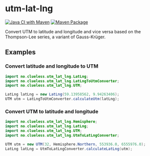 # utm-lat-lng

[![Java CI with Maven](https://github.com/Maritims/utm-lat-lng/actions/workflows/maven.yml/badge.svg)](https://github.com/Maritims/utm-lat-lng/actions/workflows/maven.yml)
[![Maven Package](https://github.com/Maritims/utm-lat-lng/actions/workflows/maven-publish.yml/badge.svg)](https://github.com/Maritims/utm-lat-lng/actions/workflows/maven-publish.yml)

Convert UTM to latitude and longitude and vice versa based on the Thompson-Lee series, a variant of Gauss-Krüger.

## Examples
### Convert latitude and longitude to UTM
```java
import no.clueless.utm_lat_lng.LatLng;
import no.clueless.utm_lat_lng.LatLngToUtmConverter;
import no.clueless.utm_lat_lng.UTM;

LatLng latLng = new LatLng(59.13958562, 9.94263406);
UTM utm = LatLngToUtmConverter.calculateUtm(latLng);
```

### Convert UTM to latitude and longitude

```java
import no.clueless.utm_lat_lng.Hemisphere;
import no.clueless.utm_lat_lng.LatLng;
import no.clueless.utm_lat_lng.UTM;
import no.clueless.utm_lat_lng.UtmToLatLngConverter;

UTM utm = new UTM(32, Hemisphere.Northern, 553936.0, 6555976.0);
LatLng latLng = UtmToLatLngConverter.calculateLatLng(utm);
```